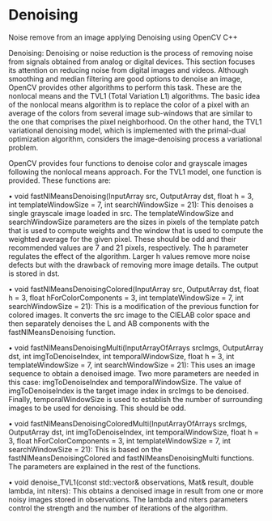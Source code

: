 # Denoising
Noise remove from an image applying Denoising using OpenCV C++

Denoising:
Denoising or noise reduction is the process of removing noise from signals obtained
from analog or digital devices. This section focuses its attention on reducing noise
from digital images and videos.
Although smoothing and median filtering are good options to denoise an image,
OpenCV provides other algorithms to perform this task. These are the nonlocal
means and the TVL1 (Total Variation L1) algorithms. The basic idea of the nonlocal
means algorithm is to replace the color of a pixel with an average of the colors from
several image sub-windows that are similar to the one that comprises the pixel
neighborhood. On the other hand, the TVL1 variational denoising model, which
is implemented with the primal-dual optimization algorithm, considers the
image-denoising process a variational problem.

OpenCV provides four functions to denoise color and grayscale images following
the nonlocal means approach. For the TVL1 model, one function is provided. These
functions are:

• void fastNlMeansDenoising(InputArray src, OutputArray dst,
float h = 3, int templateWindowSize = 7, int searchWindowSize
= 21): This denoises a single grayscale image loaded in src. The
templateWindowSize and searchWindowSize parameters are the sizes
in pixels of the template patch that is used to compute weights and the
window that is used to compute the weighted average for the given pixel.
These should be odd and their recommended values are 7 and 21 pixels,
respectively. The h parameter regulates the effect of the algorithm. Larger h
values remove more noise defects but with the drawback of removing more
image details. The output is stored in dst.

• void fastNlMeansDenoisingColored(InputArray src, OutputArray
dst, float h = 3, float hForColorComponents = 3, int
templateWindowSize = 7, int searchWindowSize = 21): This is a
modification of the previous function for colored images. It converts the src
image to the CIELAB color space and then separately denoises the L and AB
components with the fastNlMeansDenoising function.

• void fastNlMeansDenoisingMulti(InputArrayOfArrays srcImgs,
OutputArray dst, int imgToDenoiseIndex, int temporalWindowSize,
float h = 3, int templateWindowSize = 7, int searchWindowSize
= 21): This uses an image sequence to obtain a denoised image. Two
more parameters are needed in this case: imgToDenoiseIndex and
temporalWindowSize. The value of imgToDenoiseIndex is the target image
index in srcImgs to be denoised. Finally, temporalWindowSize is used to
establish the number of surrounding images to be used for denoising. This
should be odd.

• void fastNlMeansDenoisingColoredMulti(InputArrayOfArrays srcImgs, OutputArray dst, int imgToDenoiseIndex, int
temporalWindowSize, float h = 3, float hForColorComponents
= 3, int templateWindowSize = 7, int searchWindowSize
= 21): This is based on the fastNlMeansDenoisingColored and
fastNlMeansDenoisingMulti functions. The parameters are explained in
the rest of the functions.

• void denoise_TVL1(const std::vector<Mat>& observations, Mat&
result, double lambda, int niters): This obtains a denoised image in
result from one or more noisy images stored in observations. The lambda
and niters parameters control the strength and the number of iterations of
the algorithm.
